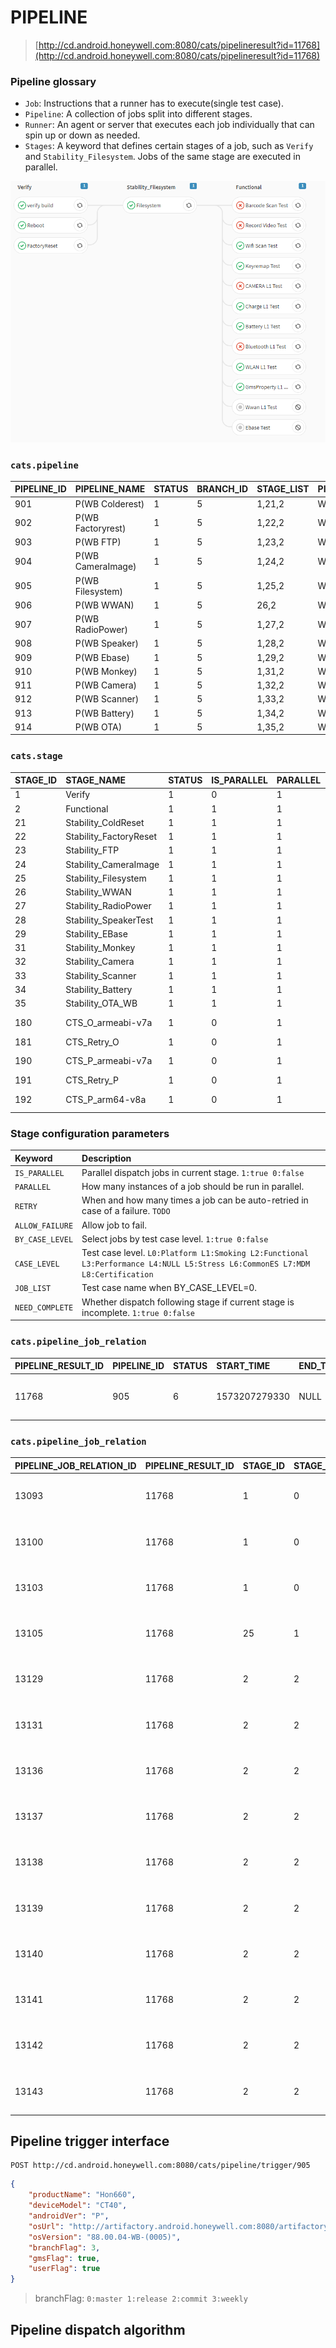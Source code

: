 # PIPELINE
> [http://cd.android.honeywell.com:8080/cats/pipelineresult?id=11768](http://cd.android.honeywell.com:8080/cats/pipelineresult?id=11768)
### Pipeline glossary

- `Job`: Instructions that a runner has to execute(single test case).
- `Pipeline`: A collection of jobs split into different stages.
- `Runner`: An agent or server that executes each job individually that can spin up or down as needed.
- `Stages`: A keyword that defines certain stages of a job, such as `Verify` and `Stability_Filesystem`. Jobs of the same stage are executed in parallel.

![pipeline](_images/pipeline.png)

### `cats.pipeline`
| PIPELINE_ID| PIPELINE_NAME| STATUS| BRANCH_ID| STAGE_LIST| PIPELINE_EXTRA |
| :----- | :----- | :----- | :----- | :----- | :----- |
|901| P(WB Colderest)| 1| 5| 1,21,2| WB_P |
|902| P(WB Factoryrest)| 1| 5| 1,22,2| WB_P |
|903| P(WB FTP)| 1| 5| 1,23,2| WB_P |
|904| P(WB CameraImage)| 1| 5| 1,24,2| WB_P |
|905| P(WB Filesystem)| 1| 5| 1,25,2| WB_P |
|906| P(WB WWAN)| 1| 5| 26,2| WB_P |
|907| P(WB RadioPower)| 1| 5| 1,27,2| WB_P |
|908| P(WB Speaker)| 1| 5| 1,28,2| WB_P |
|909| P(WB Ebase)| 1| 5| 1,29,2| WB_P |
|910| P(WB Monkey)| 1| 5| 1,31,2| WB_P |
|911| P(WB Camera)| 1| 5| 1,32,2| WB_P |
|912| P(WB Scanner)| 1| 5| 1,33,2| WB_P |
|913| P(WB Battery)| 1| 5| 1,34,2| WB_P |
|914| P(WB OTA)| 1| 5| 1,35,2| WB_P |

### `cats.stage`
| STAGE_ID| STAGE_NAME| STATUS| IS_PARALLEL| PARALLEL| RETRY| ALLOW_FAILURE| BY_CASE_LEVEL| CASE_LEVEL| JOB_LIST| NEED_COMPLETE| STAGE_EXTRA |
| :----- | :----- | :----- | :----- | :----- | :----- | :----- | :----- | :----- | :----- | :----- | :----- |
| 1| Verify| 1| 0| 1| 0| 0| 1| L0| NULL | 1| NULL |
| 2| Functional| 1| 1| 1| 0| 1| 1| L1,L2| NULL | 1| NULL |
| 21| Stability_ColdReset| 1| 1| 1| 0| 1| 0| L5| ColdReset| 0| NULL |
| 22| Stability_FactoryReset| 1| 1| 1| 0| 1| 0| L5| FactoryReset| 0| NULL |
| 23| Stability_FTP| 1| 1| 1| 0| 1| 0| L5| FTP| 0| NULL |
| 24| Stability_CameraImage| 1| 1| 1| 0| 1| 0| L5| CameraImage| 0| NULL |
| 25| Stability_Filesystem| 1| 1| 1| 0| 1| 0| L5| Filesystem| 0| NULL |
| 26| Stability_WWAN| 1| 1| 1| 0| 1| 0| L5| Wwan Stress Test| 0| NULL |
| 27| Stability_RadioPower| 1| 1| 1| 0| 1| 0| L5| RadioPower| 0| NULL |
| 28| Stability_SpeakerTest| 1| 1| 1| 0| 1| 0| L5| SpeakerTest| 0| NULL |
| 29| Stability_EBase| 1| 1| 1| 0| 1| 0| L5| EBase| 0| NULL |
| 31| Stability_Monkey| 1| 1| 1| 0| 1| 0| L5| Monkey| 0| NULL |
| 32| Stability_Camera| 1| 1| 1| 0| 1| 0| L5| CAMERA L5 Test| 0| NULL |
| 33| Stability_Scanner| 1| 1| 1| 0| 1| 0| L3| Scanner Test| 0| NULL |
| 34| Stability_Battery| 1| 1| 1| 0| 1| 0| L3| Battery Life Test| 0| NULL |
| 35| Stability_OTA_WB| 1| 1| 1| 0| 1| 0| L5| WeeklyOtaUpdate| 0| NULL |
| 180| CTS_O_armeabi-v7a| 1| 0| 1| 0| 0| 0| L8| CTS_O_armeabi-v7a| 1| NULL |
| 181| CTS_Retry_O| 1| 0| 1| 0| 0| 0| L8| CTS_Retry_O| 1| NULL |
| 190| CTS_P_armeabi-v7a| 1| 0| 1| 0| 0| 0| L8| CTS_P_armeabi-v7a| 1| NULL |
| 191| CTS_Retry_P| 1| 0| 1| 0| 0| 0| L8| CTS_Retry_P| 1| NULL |
| 192| CTS_P_arm64-v8a| 1| 0| 1| 0| 0| 0| L8| CTS_P_arm64-v8a| 1| NULL |

### Stage configuration parameters
| Keyword| Description|
| :----- | :----- |
| `IS_PARALLEL`|Parallel dispatch jobs in current stage. `1:true 0:false`|
| `PARALLEL`|How many instances of a job should be run in parallel.|
| `RETRY`|When and how many times a job can be auto-retried in case of a failure. `TODO`|
| `ALLOW_FAILURE`| Allow job to fail. |
| `BY_CASE_LEVEL`| Select jobs by test case level. `1:true 0:false` |
| `CASE_LEVEL`| Test case level. `L0:Platform L1:Smoking L2:Functional L3:Performance L4:NULL L5:Stress L6:CommonES L7:MDM L8:Certification` |
| `JOB_LIST`| Test case name when BY_CASE_LEVEL=0. |
| `NEED_COMPLETE`|  Whether dispatch following stage if current stage is incomplete. `1:true 0:false` |

### `cats.pipeline_job_relation`
| PIPELINE_RESULT_ID| PIPELINE_ID| STATUS| START_TIME| END_TIME| PRODUCT_NAME| DEVICE_MODEL| ANDROID_VER| OS_SPECIFIC| OS_URL| OS_VERSION| CURRENT_STAGE| BRANCH_FLAG| GMS_FLAG| USER_FLAG| IS_INCRE| IS_CERT| PIPE_TYPE| PIPELINE_RESULT_EXTRA |
| :----- | :----- | :----- | :----- | :----- | :----- | :----- | :----- | :----- | :----- | :----- | :----- | :----- | :----- | :----- | :----- | :----- | :----- | :----- | 
|11768| 905| 6| 1573207279330| NULL| Hon660| CT60| P| 1| http://artifactory.android.honeywell.com:8080/artifactory/android-weekly-build/Honeywell/Hon660Android/pie-release-stage/88.00.04-WB-(0004)/otas/user/HON660-P-88.00.04-WB-(0004).zip| 88.00.04-WB-(0004)| 2| 0| 1| 1| 0| 0| 0| NULL |


### `cats.pipeline_job_relation`

| PIPELINE_JOB_RELATION_ID| PIPELINE_RESULT_ID| STAGE_ID| STAGE_INDEX| STAGE_COUNT| JOB_INDEX| JOB_COUNT| JOB_ID| JOB_STATUS| PIPELINE_JOB_RELATION_EXTRA |
| :----- | :----- | :----- | :----- | :----- | :----- | :----- | :----- | :----- | :----- |
|13093| 11768| 1| 0| 3| 0| 3| 0a424e46-35b7-49fb-b90d-a03df6287a6c| 1| NULL |
|13100| 11768| 1| 0| 3| 1| 3| a7bdc9eb-38f8-4adb-8951-f748f6571f19| 1| NULL |
|13103| 11768| 1| 0| 3| 2| 3| 12b02d76-95ea-466b-9eb3-57d7cc0a65d4| 1| NULL |
|13105| 11768| 25| 1| 3| 0| 1| 52e17fa0-7d17-4235-aded-53d186ae2d94| 1| NULL |
|13129| 11768| 2| 2| 3| 0| 12| 3e74a08b-48d9-4d66-a436-ae122ede81f4| 1| NULL |
|13131| 11768| 2| 2| 3| 1| 12| 97225a18-9fdb-4453-bf66-86e07033f075| 1| NULL |
|13136| 11768| 2| 2| 3| 2| 12| 8ec0a715-cf22-4b15-adb8-de2c978a703b| 1| NULL |
|13137| 11768| 2| 2| 3| 3| 12| 7c74ed5e-31e2-42c9-ad2b-37dd0909c49a| 1| NULL |
|13138| 11768| 2| 2| 3| 4| 12| 767db253-1212-4e2b-90ec-f3183fa04ac0| 1| NULL |
|13139| 11768| 2| 2| 3| 5| 12| 71a4deff-1525-4a33-8e59-0d08c6d62073| 1| NULL |
|13140| 11768| 2| 2| 3| 6| 12| dae1cbd8-0646-47fe-9c57-48c07d7c3543| 1| NULL |
|13141| 11768| 2| 2| 3| 7| 12| 4e43376f-ecf5-4501-ba0a-67f55cd300d6| 1| NULL |
|13142| 11768| 2| 2| 3| 8| 12| cb7eefa2-ae77-43fc-afa8-b23783b4ab30| 1| NULL |
|13143| 11768| 2| 2| 3| 9| 12| 966c0cc8-f2ac-4fd4-abe6-c17f38bef485| 1| NULL |

## Pipeline trigger interface
```http
POST http://cd.android.honeywell.com:8080/cats/pipeline/trigger/905
```

```json
{
    "productName": "Hon660",
    "deviceModel": "CT40",
    "androidVer": "P",
    "osUrl": "http://artifactory.android.honeywell.com:8080/artifactory/list/android-weekly-build/Honeywell/Hon660Android/pie-release-stage/88.00.04-WB-(0005)/otas/user/HON660-P-88.00.04-WB-(0005).zip",
    "osVersion": "88.00.04-WB-(0005)",
    "branchFlag": 3,
    "gmsFlag": true,
    "userFlag": true
}
```
> branchFlag: `0:master 1:release 2:commit 3:weekly`


## Pipeline dispatch algorithm


